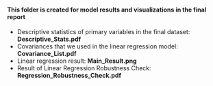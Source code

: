 #### This folder is created for model results and visualizations in the final report
- Descriptive statistics of primary variables in the final dataset: **Descriptive_Stats.pdf**
- Covariances that we used in the linear regression model: **Covariance_List.pdf**
- Linear regression result: **Main_Result.png**
- Result of Linear Regression Robustness Check: **Regression_Robustness_Check.pdf**
